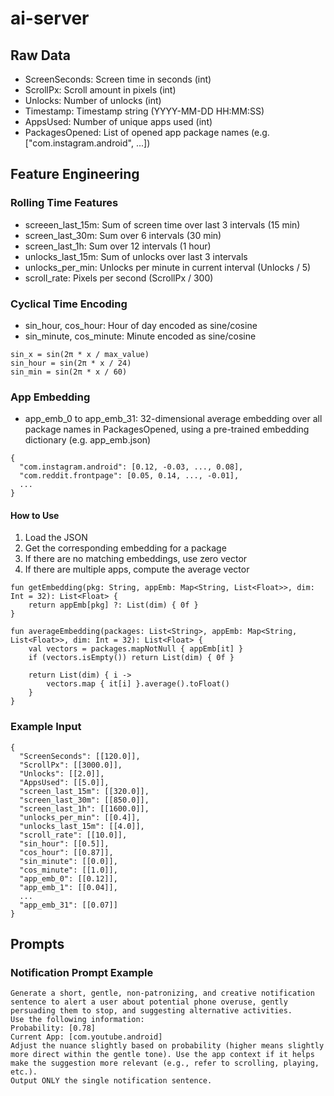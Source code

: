# ai-server
## Raw Data
- ScreenSeconds: Screen time in seconds (int)
- ScrollPx: Scroll amount in pixels (int)
- Unlocks: Number of unlocks (int)
- Timestamp: Timestamp string (YYYY-MM-DD HH:MM:SS)
- AppsUsed: Number of unique apps used (int)
- PackagesOpened: List of opened app package names (e.g. ["com.instagram.android", ...])

## Feature Engineering
### Rolling Time Features
- screeen_last_15m: Sum of screen time over last 3 intervals (15 min)
- screen_last_30m: Sum over 6 intervals (30 min)
- screen_last_1h: Sum over 12 intervals (1 hour)
- unlocks_last_15m: Sum of unlocks over last 3 intervals
- unlocks_per_min: Unlocks per minute in current interval (Unlocks / 5)
- scroll_rate: Pixels per second (ScrollPx / 300)
### Cyclical Time Encoding
- sin_hour, cos_hour: Hour of day encoded as sine/cosine
- sin_minute, cos_minute: Minute encoded as sine/cosine
```
sin_x = sin(2π * x / max_value)
sin_hour = sin(2π * x / 24)
sin_min = sin(2π * x / 60)
```
### App Embedding
- app_emb_0 to app_emb_31: 32-dimensional average embedding over all package names in PackagesOpened, using a pre-trained embedding dictionary (e.g. app_emb.json)
```
{
  "com.instagram.android": [0.12, -0.03, ..., 0.08],
  "com.reddit.frontpage": [0.05, 0.14, ..., -0.01],
  ...
}
```
#### How to Use
1. Load the JSON
2. Get the corresponding embedding for a package
3. If there are no matching embeddings, use zero vector
4. If there are multiple apps, compute the average vector
```
fun getEmbedding(pkg: String, appEmb: Map<String, List<Float>>, dim: Int = 32): List<Float> {
    return appEmb[pkg] ?: List(dim) { 0f }
}

fun averageEmbedding(packages: List<String>, appEmb: Map<String, List<Float>>, dim: Int = 32): List<Float> {
    val vectors = packages.mapNotNull { appEmb[it] }
    if (vectors.isEmpty()) return List(dim) { 0f }

    return List(dim) { i ->
        vectors.map { it[i] }.average().toFloat()
    }
}
```
### Example Input
```
{
  "ScreenSeconds": [[120.0]],
  "ScrollPx": [[3000.0]],
  "Unlocks": [[2.0]],
  "AppsUsed": [[5.0]],
  "screen_last_15m": [[320.0]],
  "screen_last_30m": [[850.0]],
  "screen_last_1h": [[1600.0]],
  "unlocks_per_min": [[0.4]],
  "unlocks_last_15m": [[4.0]],
  "scroll_rate": [[10.0]],
  "sin_hour": [[0.5]],
  "cos_hour": [[0.87]],
  "sin_minute": [[0.0]],
  "cos_minute": [[1.0]],
  "app_emb_0": [[0.12]],
  "app_emb_1": [[0.04]],
  ...
  "app_emb_31": [[0.07]]
}
```
## Prompts
### Notification Prompt Example
```
Generate a short, gentle, non-patronizing, and creative notification sentence to alert a user about potential phone overuse, gently persuading them to stop, and suggesting alternative activities.
Use the following information:
Probability: [0.78]
Current App: [com.youtube.android]
Adjust the nuance slightly based on probability (higher means slightly more direct within the gentle tone). Use the app context if it helps make the suggestion more relevant (e.g., refer to scrolling, playing, etc.).
Output ONLY the single notification sentence.
```

